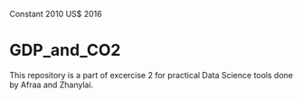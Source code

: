 Constant 2010 US$
2016
# GDP_and_CO2
This repository is a part of excercise 2 for practical Data Science tools done by Afraa and Zhanylai.
